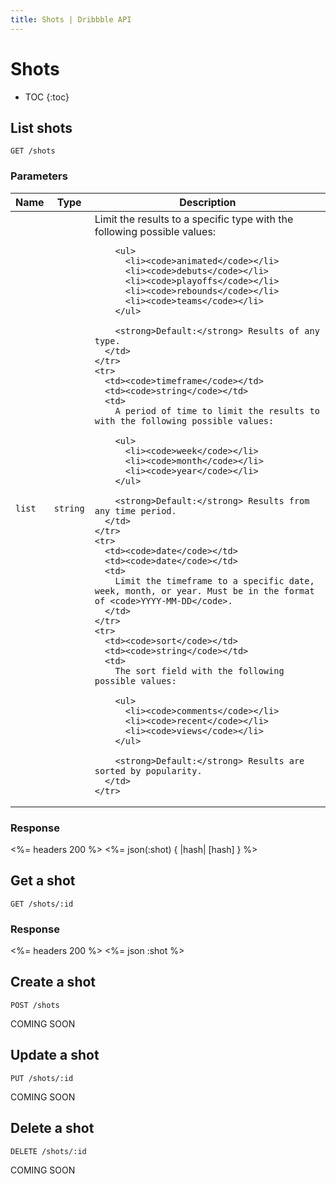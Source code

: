 ```yaml
---
title: Shots | Dribbble API
---
```


# Shots

* TOC
{:toc}

## List shots

    GET /shots

### Parameters

<table>
  <thead>
    <tr>
      <th>Name</th>
      <th>Type</th>
      <th>Description</th>
    </tr>
  </thead>
  <tbody>
    <tr>
      <td><code>list</code></td>
      <td><code>string</code></td>
      <td>
        Limit the results to a specific type with the following possible values:

        <ul>
          <li><code>animated</code></li>
          <li><code>debuts</code></li>
          <li><code>playoffs</code></li>
          <li><code>rebounds</code></li>
          <li><code>teams</code></li>
        </ul>

        <strong>Default:</strong> Results of any type.
      </td>
    </tr>
    <tr>
      <td><code>timeframe</code></td>
      <td><code>string</code></td>
      <td>
        A period of time to limit the results to with the following possible values:

        <ul>
          <li><code>week</code></li>
          <li><code>month</code></li>
          <li><code>year</code></li>
        </ul>

        <strong>Default:</strong> Results from any time period.
      </td>
    </tr>
    <tr>
      <td><code>date</code></td>
      <td><code>date</code></td>
      <td>
        Limit the timeframe to a specific date, week, month, or year. Must be in the format of <code>YYYY-MM-DD</code>.
      </td>
    </tr>
    <tr>
      <td><code>sort</code></td>
      <td><code>string</code></td>
      <td>
        The sort field with the following possible values:

        <ul>
          <li><code>comments</code></li>
          <li><code>recent</code></li>
          <li><code>views</code></li>
        </ul>

        <strong>Default:</strong> Results are sorted by popularity.
      </td>
    </tr>
  </tbody>
</table>

### Response

<%= headers 200 %>
<%= json(:shot) { |hash| [hash] } %>

## Get a shot

    GET /shots/:id

### Response

<%= headers 200 %>
<%= json :shot %>

## Create a shot

    POST /shots

COMING SOON

## Update a shot

    PUT /shots/:id

COMING SOON

## Delete a shot

    DELETE /shots/:id

COMING SOON
